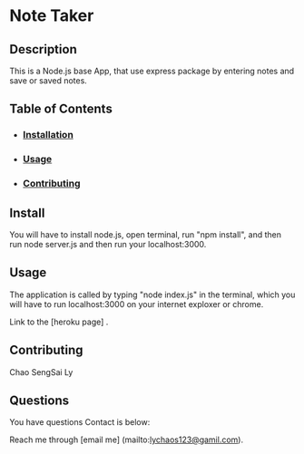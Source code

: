 # Note Taker

## Description

This is a Node.js base App, that use express package by entering notes and save or saved notes. 


## Table of Contents
- ### [Installation](#installation)
- ### [Usage](#usage)
- ### [Contributing](#contributing)


## Install

You will have to install node.js, open terminal, run "npm install", and then run node server.js and then run your localhost:3000.

## Usage

The application is called by typing "node index.js" in the terminal, which you will have to run localhost:3000 on your internet exploxer or chrome.

Link to the [heroku page] .

## Contributing 

Chao SengSai Ly

## Questions

You have questions Contact is below:

Reach me through [email me] (mailto:lychaos123@gamil.com).